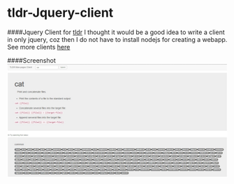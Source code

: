 # tldr-Jquery-client

####Jquery Client for [tldr](https://github.com/tldr-pages/tldr)
I thought it would be a good idea to write a client in only jquery, coz then I do not have to install nodejs for creating a webapp.
See more clients [here](https://github.com/tldr-pages/tldr#clients)

####Screenshot
![alt tag](https://raw.githubusercontent.com/TheAshwanik/tldr-Jquery-client/master/sample.jpg)

